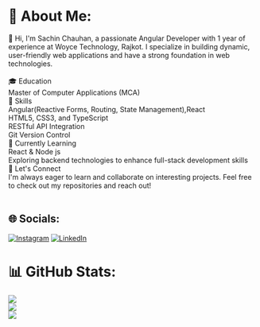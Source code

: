 # 💫 About Me:
👋 Hi, I'm Sachin Chauhan, a passionate Angular Developer with 1 year of experience at Woyce Technology, Rajkot. I specialize in building dynamic, user-friendly web applications and have a strong foundation in web technologies.<br><br>🎓 Education<br>Master of Computer Applications (MCA)<br>🔧 Skills<br>Angular(Reactive Forms, Routing, State Management),React<br>HTML5, CSS3, and TypeScript<br>RESTful API Integration<br>Git Version Control<br>🌱 Currently Learning<br>React & Node js <br>Exploring backend technologies to enhance full-stack development skills<br>💬 Let's Connect<br>I'm always eager to learn and collaborate on interesting projects. Feel free to check out my repositories and reach out!<br><br>


## 🌐 Socials:
[![Instagram](https://img.shields.io/badge/Instagram-%23E4405F.svg?logo=Instagram&logoColor=white)](https://instagram.com/https://www.instagram.com/sachin._.4811/profilecard/?igsh=MWM2dGgybWd5M25hdQ%3D%3D) [![LinkedIn](https://img.shields.io/badge/LinkedIn-%230077B5.svg?logo=linkedin&logoColor=white)](https://linkedin.com/in/https://www.linkedin.com/in/sachin-chauhan-34b001284/) 


# 📊 GitHub Stats:
![](https://github-readme-stats.vercel.app/api?username=schauhan08&theme=dark&hide_border=false&include_all_commits=false&count_private=true)<br/>
![](https://github-readme-streak-stats.herokuapp.com/?user=schauhan08&theme=dark&hide_border=false)<br/>
![](https://github-readme-stats.vercel.app/api/top-langs/?username=schauhan08&theme=dark&hide_border=false&include_all_commits=false&count_private=true&layout=compact)

<!-- Proudly created with GPRM ( https://gprm.itsvg.in ) -->
